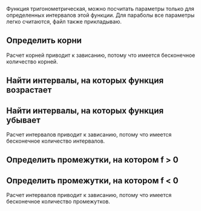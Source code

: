 Функция тригонометрическая, можно посчитать параметры только для определенных интервалов этой функции.
Для параболы все параметры легко считаются, файл также прикладываю.


## Определить корни
Расчет корней приводит к зависанию, потому что имеется бесконечное количество корней.


## Найти интервалы, на которых функция возрастает
## Найти интервалы, на которых функция убывает
Расчет интервалов приводит к зависанию, потому что имеется бесконечное количество интервалов.


## Определить промежутки, на котором f > 0
## Определить промежутки, на котором f < 0
Расчет интервалов приводит к зависанию, потому что имеется бесконечное количество промежутков.
